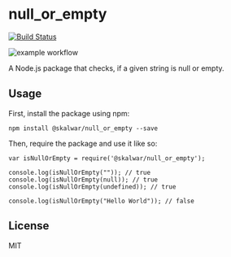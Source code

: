 # null_or_empty

[![Build Status](https://travis-ci.com/username/projectname.svg?branch=master)](https://travis-ci.com/username/projectname)

![example workflow](https://github.com/github/docs/actions/workflows/main.yml/badge.svg)



A Node.js package that checks, if a given string is null or empty.

## Usage

First, install the package using npm:

    npm install @skalwar/null_or_empty --save

Then, require the package and use it like so:

    var isNullOrEmpty = require('@skalwar/null_or_empty');

    console.log(isNullOrEmpty("")); // true
    console.log(isNullOrEmpty(null)); // true
    console.log(isNullOrEmpty(undefined)); // true

    console.log(isNullOrEmpty("Hello World")); // false

## License

MIT
